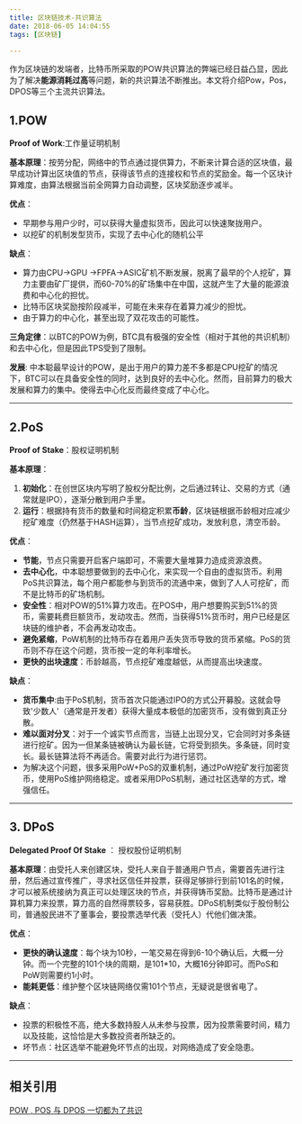 ```yaml
---
title: 区块链技术-共识算法
date: 2018-06-05 14:04:55
tags: [区块链]

---
```


作为区块链的发端者，比特币所采取的POW共识算法的弊端已经日益凸显，因此为了解决**能源消耗过高**等问题，新的共识算法不断推出。本文将介绍Pow，Pos，DPOS等三个主流共识算法。

<!--more-->

## 1.POW

**Proof of Work**:工作量证明机制

**基本原理**：按劳分配，网络中的节点通过提供算力，不断来计算合适的区块值，最早成功计算出区块值的节点，获得该节点的连接权和节点的奖励金。每一个区块计算难度，由算法根据当前全网算力自动调整，区块奖励逐步减半。

**优点**：

* 早期参与用户少时，可以获得大量虚拟货币，因此可以快速聚拢用户。
* 以挖矿的机制发型货币，实现了去中心化的随机公平

**缺点**：

* 算力由CPU->GPU ->FPFA->ASIC矿机不断发展，脱离了最早的个人挖矿，算力主要由矿厂提供，而60-70%的矿场集中在中国，这就产生了大量的能源浪费和中心化的担忧。
* 比特币区块奖励按阶段减半，可能在未来存在着算力减少的担忧。
* 由于算力的中心化，甚至出现了双花攻击的可能性。

**三角定律**：以BTC的POW为例，BTC具有极强的安全性（相对于其他的共识机制）和去中心化，但是因此TPS受到了限制。

**发展**: 中本聪最早设计的POW，是出于用户的算力差不多都是CPU挖矿的情况下，BTC可以在具备安全性的同时，达到良好的去中心化。然而，目前算力的极大发展和算力的集中。使得去中心化反而最终变成了中心化。

------



## 2.PoS

**Proof of Stake**：股权证明机制

**基本原理**：

1. **初始化**：在创世区块内写明了股权分配比例，之后通过转让、交易的方式（通常就是IPO），逐渐分散到用户手里。
2. **运行**：根据持有货币的数量和时间稳定积累**币龄**，区块链根据币龄相对应减少挖矿难度（仍然基于HASH运算），当节点挖矿成功，发放利息，清空币龄。

**优点**： 

* **节能**，节点只需要开启客户端即可，不需要大量堆算力造成资源浪费。
* **去中心化**，中本聪想要做到的去中心化，来实现一个自由的虚拟货币。利用PoS共识算法，每个用户都能参与到货币的流通中来，做到了人人可挖矿，而不是比特币的矿场机制。
* **安全性**：相对POW的51%算力攻击。在POS中，用户想要购买到51%的货币，需要耗费巨额货币，发动攻击。然而，当获得51%货币时，用户已经是区块链的维护者，不会再发动攻击。
* **避免紧缩**，PoW机制的比特币存在着用户丢失货币导致的货币紧缩。PoS的货币则不存在这个问题，货币按一定的年利率增长。
* **更快的出块速度**：币龄越高，节点挖矿难度越低，从而提高出块速度。

**缺点**：

* **货币集中**:由于PoS机制，货币首次只能通过IPO的方式公开募股。这就会导致'少数人'（通常是开发者）获得大量成本极低的加密货币，没有做到真正分散。
* **难以面对分叉**：对于一个诚实节点而言，当链上出现分叉，它会同时对多条链进行挖矿。因为一但某条链被确认为最长链，它将受到损失。多条链，同时变长。最长链算法将不再适合。需要对此行为进行惩罚。
* 为解决这个问题，很多采用PoW+PoS的双重机制，通过PoW挖矿发行加密货币，使用PoS维护网络稳定。或者采用DPoS机制，通过社区选举的方式，增强信任。

------



## 3. DPoS

**Delegated Proof Of Stake** ： 授权股份证明机制

**基本原理**：由受托人来创建区块，受托人来自于普通用户节点，需要首先进行注册，然后通过宣传推广，寻求社区信任并投票，获得足够排行到前101名的时候，才可以被系统接纳为真正可以处理区块的节点，并获得铸币奖励。比特币是通过计算机算力来投票，算力高的自然得票较多，容易获胜。DPoS机制类似于股份制公司，普通股民进不了董事会，要投票选举代表（受托人）代他们做决策。

**优点**：

* **更快的确认速度**：每个块为10秒，一笔交易在得到6-10个确认后，大概一分钟。而一个完整的101个块的周期，是101*10，大概16分钟即可。而PoS和PoW则需要约1小时。
* **能耗更低**：维护整个区块链网络仅需101个节点，无疑说是很省电了。

**缺点**：

* 投票的积极性不高，绝大多数持股人从未参与投票，因为投票需要时间，精力以及技能，这恰恰是大多数投资者所缺乏的。
* 坏节点：社区选举不能避免坏节点的出现，对网络造成了安全隐患。

------



## 相关引用

[POW , POS 与 DPOS 一切都为了共识](https://www.jianshu.com/p/f99e8fe57c9a)